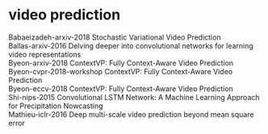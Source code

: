 # video prediction
Babaeizadeh-arxiv-2018 Stochastic Variational Video Prediction  
Ballas-arxiv-2016 Delving deeper into convolutional networks for learning video representations  
Byeon-arxiv-2018 ContextVP: Fully Context-Aware Video Prediction  
Byeon-cvpr-2018-workshop ContextVP: Fully Context-Aware Video Prediction  
Byeon-eccv-2018 ContextVP: Fully Context-Aware Video Prediction  
Shi-nips-2015 Convolutional LSTM Network: A Machine Learning Approach for Precipitation Nowcasting  
Mathieu-iclr-2016 Deep multi-scale video prediction beyond mean square error
